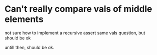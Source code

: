 # Can't really compare vals of middle elements
not sure how to implement a recursive assert same vals question, but should be ok

untill then, should be ok.